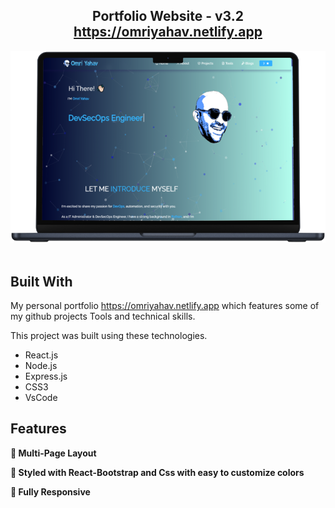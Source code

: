 <h2 align="center">
  Portfolio Website - v3.2<br/>
  <a href="" target="_blank">https://omriyahav.netlify.app</a>
</h2>
<div align="center">
  <img alt="Demo" src="./Images/readme-img1.png" />
</div>

<br/>





## Built With

My personal portfolio <a href="" target="_blank">https://omriyahav.netlify.app</a> which features some of my github projects Tools and technical skills.<br/>

This project was built using these technologies.

- React.js
- Node.js
- Express.js
- CSS3
- VsCode


## Features

**📖 Multi-Page Layout**

**🎨 Styled with React-Bootstrap and Css with easy to customize colors**

**📱 Fully Responsive**




